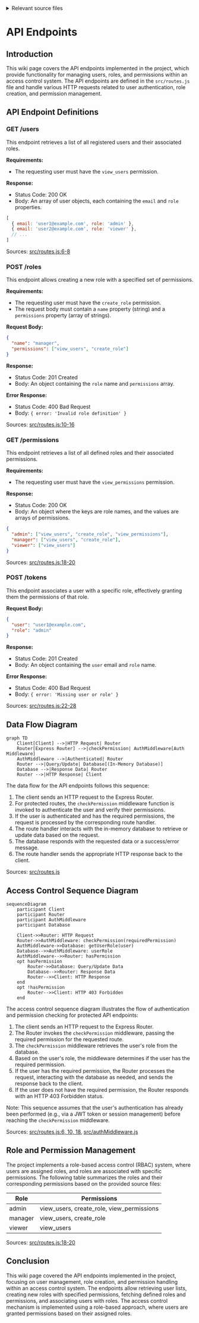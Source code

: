 <details>
<summary>Relevant source files</summary>

The following files were used as context for generating this wiki page:

- [src/routes.js](https://github.com/aanickode/access-control-service/blob/main/src/routes.js)
- [docs/api.md](https://github.com/aanickode/access-control-service/blob/main/docs/api.md)
</details>

# API Endpoints

## Introduction

This wiki page covers the API endpoints implemented in the project, which provide functionality for managing users, roles, and permissions within an access control system. The API endpoints are defined in the `src/routes.js` file and handle various HTTP requests related to user authentication, role creation, and permission management.

## API Endpoint Definitions

### GET /users

This endpoint retrieves a list of all registered users and their associated roles.

**Requirements:**
- The requesting user must have the `view_users` permission.

**Response:**
- Status Code: 200 OK
- Body: An array of user objects, each containing the `email` and `role` properties.

```javascript
[
  { email: 'user1@example.com', role: 'admin' },
  { email: 'user2@example.com', role: 'viewer' },
  // ...
]
```

Sources: [src/routes.js:6-8]()

### POST /roles

This endpoint allows creating a new role with a specified set of permissions.

**Requirements:**
- The requesting user must have the `create_role` permission.
- The request body must contain a `name` property (string) and a `permissions` property (array of strings).

**Request Body:**
```json
{
  "name": "manager",
  "permissions": ["view_users", "create_role"]
}
```

**Response:**
- Status Code: 201 Created
- Body: An object containing the `role` name and `permissions` array.

**Error Response:**
- Status Code: 400 Bad Request
- Body: `{ error: 'Invalid role definition' }`

Sources: [src/routes.js:10-16]()

### GET /permissions

This endpoint retrieves a list of all defined roles and their associated permissions.

**Requirements:**
- The requesting user must have the `view_permissions` permission.

**Response:**
- Status Code: 200 OK
- Body: An object where the keys are role names, and the values are arrays of permissions.

```json
{
  "admin": ["view_users", "create_role", "view_permissions"],
  "manager": ["view_users", "create_role"],
  "viewer": ["view_users"]
}
```

Sources: [src/routes.js:18-20]()

### POST /tokens

This endpoint associates a user with a specific role, effectively granting them the permissions of that role.

**Request Body:**
```json
{
  "user": "user1@example.com",
  "role": "admin"
}
```

**Response:**
- Status Code: 201 Created
- Body: An object containing the `user` email and `role` name.

**Error Response:**
- Status Code: 400 Bad Request
- Body: `{ error: 'Missing user or role' }`

Sources: [src/routes.js:22-28]()

## Data Flow Diagram

```mermaid
graph TD
    Client[Client] -->|HTTP Request| Router
    Router[Express Router] -->|checkPermission| AuthMiddleware[Auth Middleware]
    AuthMiddleware -->|Authenticated| Router
    Router -->|Query/Update| Database[(In-Memory Database)]
    Database -->|Response Data| Router
    Router -->|HTTP Response| Client
```

The data flow for the API endpoints follows this sequence:

1. The client sends an HTTP request to the Express Router.
2. For protected routes, the `checkPermission` middleware function is invoked to authenticate the user and verify their permissions.
3. If the user is authenticated and has the required permissions, the request is processed by the corresponding route handler.
4. The route handler interacts with the in-memory database to retrieve or update data based on the request.
5. The database responds with the requested data or a success/error message.
6. The route handler sends the appropriate HTTP response back to the client.

Sources: [src/routes.js]()

## Access Control Sequence Diagram

```mermaid
sequenceDiagram
    participant Client
    participant Router
    participant AuthMiddleware
    participant Database

    Client->>Router: HTTP Request
    Router->>AuthMiddleware: checkPermission(requiredPermission)
    AuthMiddleware->>Database: getUserRole(user)
    Database-->>AuthMiddleware: userRole
    AuthMiddleware-->>Router: hasPermission
    opt hasPermission
        Router->>Database: Query/Update Data
        Database-->>Router: Response Data
        Router-->>Client: HTTP Response
    end
    opt !hasPermission
        Router-->>Client: HTTP 403 Forbidden
    end
```

The access control sequence diagram illustrates the flow of authentication and permission checking for protected API endpoints:

1. The client sends an HTTP request to the Express Router.
2. The Router invokes the `checkPermission` middleware, passing the required permission for the requested route.
3. The `checkPermission` middleware retrieves the user's role from the database.
4. Based on the user's role, the middleware determines if the user has the required permission.
5. If the user has the required permission, the Router processes the request, interacting with the database as needed, and sends the response back to the client.
6. If the user does not have the required permission, the Router responds with an HTTP 403 Forbidden status.

Note: This sequence assumes that the user's authentication has already been performed (e.g., via a JWT token or session management) before reaching the `checkPermission` middleware.

Sources: [src/routes.js:6, 10, 18](), [src/authMiddleware.js]()

## Role and Permission Management

The project implements a role-based access control (RBAC) system, where users are assigned roles, and roles are associated with specific permissions. The following table summarizes the roles and their corresponding permissions based on the provided source files:

| Role    | Permissions                |
|---------|-----------------------------
| admin   | view_users, create_role, view_permissions |
| manager | view_users, create_role    |
| viewer  | view_users                 |

Sources: [src/routes.js:18-20]()

## Conclusion

This wiki page covered the API endpoints implemented in the project, focusing on user management, role creation, and permission handling within an access control system. The endpoints allow retrieving user lists, creating new roles with specified permissions, fetching defined roles and permissions, and associating users with roles. The access control mechanism is implemented using a role-based approach, where users are granted permissions based on their assigned roles.